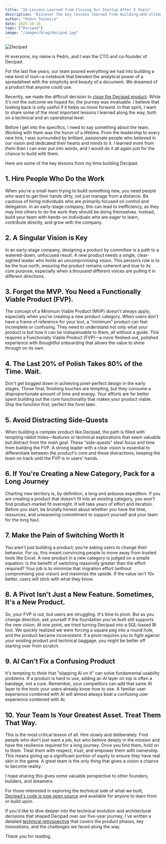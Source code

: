 ```yaml
---
title: "10 Lessons Learned from Closing Our Startup After 5 Years"
description: "Discover the key lessons learned from building—and ultimately closing—Decipad over five years. CTO and co-founder Pedro Teixeira shares hard-earned insights on product development, pivots, team building, and navigating the challenges of creating a new category."
author: "Pedro Teixeira"
date: 2025-10-16
tags: ["Decipad"]
image: "/images/blog/decipad.jpg"
---
```


![Decipad](/images/blog/decipad.jpg)

Hi everyone, my name is Pedro, and I was the CTO and co-founder of Decipad.

For the last five years, our team poured everything we had into building a new kind of tool—a notebook that blended the analytical power of a spreadsheet with the simplicity and beauty of a document. We dreamed of a product that anyone could use.

Recently, we made the difficult decision to [close the Decipad product](https://www.decipad.com/decipad-is-shutting-down). While it's not the outcome we hoped for, the journey was invaluable. I believe that looking back is only useful if it helps us move forward. In that spirit, I want to share some of the most important lessons I learned along the way, both on a technical and an operational level.

Before I get into the specifics, I need to say something about the team. Working with them was the honor of a lifetime. From the leadership to every new hire, I was surrounded by brilliant, passionate people who believed in our vision and dedicated their hearts and minds to it. I learned more from them than I can ever put into words, and I would do it all again just for the chance to build with them.

Here are some of the key lessons from my time building Decipad.

## 1. Hire People Who Do the Work

When you're a small team trying to build something new, you need people who want to get their hands dirty, not just manage from a distance. Be cautious of hiring individuals who are primarily focused on control and delegation. In an early-stage company, this can lead to inefficiency, as they may hire others to do the work they should be doing themselves. Instead, build your team with hands-on individuals who are eager to learn, contribute directly, and grow with the company.

## 2. A Singular Vision is Key

In an early-stage company, designing a product by committee is a path to a watered-down, unfocused result. A new product needs a single, clear-sighted leader who holds an uncompromising vision. This person’s role is to be the true north, ensuring the product remains coherent and true to its core purpose, especially when a thousand different voices are pulling it in different directions.

## 3. Forget the MVP. You Need a Functionally Viable Product (FVP).

The concept of a Minimum Viable Product (MVP) doesn't always apply, especially when you're creating a new product category. When users don't have a frame of reference for your tool, a "minimum" product can feel incomplete or confusing. They need to understand not only what your product is but how it can be indispensable to them, all without a guide. This requires a Functionally Viable Product (FVP)—a more fleshed-out, polished experience with thoughtful onboarding that allows the value to shine through on its own.

## 4. The Last 20% of Polish Takes 80% of the Time. Wait.

Don't get bogged down in achieving pixel-perfect design in the early stages. Those final, finishing touches are tempting, but they consume a disproportionate amount of time and energy. Your efforts are far better spent building out the core functionality that makes your product viable. Ship the function first; perfect the form later.

## 5. Avoid Distracting Side-Quests

When building a complex product like Decipad, the path is filled with tempting rabbit holes—features or technical explorations that seem valuable but distract from the main goal. These "side-quests" steal focus and time from building the FVP. A strong leader with a clear vision is essential to differentiate between the product's core and these distractions, keeping the team on track until the FVP is in users' hands.

## 6. If You're Creating a New Category, Pack for a Long Journey

Charting new territory is, by definition, a long and arduous expedition. If you are creating a product that doesn't fit into an existing category, you won't find product-market fit overnight. It will take years of effort and iteration. Before you start, be brutally honest about whether you have the time, resources, and unwavering commitment to support yourself and your team for the long haul.

## 7. Make the Pain of Switching Worth It

You aren't just building a product; you're asking users to change their behavior. For us, this meant convincing people to move away from trusted tools like Excel. A new product in a new category is judged on a simple equation: is the benefit of switching massively greater than the effort required? Your job is to minimize that migration effort (without compromising your vision) and maximize the upside. If the value isn't 10x better, users will stick with what they know.

## 8. A Pivot Isn't Just a New Feature. Sometimes, It's a New Product.

So, your FVP is out, but users are struggling. It's time to pivot. But as you change direction, ask yourself if the foundation you've built still supports the new vision. At one point, we tried turning Decipad into a SQL-based BI tool. We quickly realized we were forcing a square peg into a round hole, and the product became inconsistent. If a pivot requires you to fight against your existing product and technical baggage, you might be better off starting over from scratch.

## 9. AI Can't Fix a Confusing Product

It's tempting to think that "slapping AI on it" can solve fundamental usability problems. If a product is hard to use, adding an AI layer on top is often a bandage, not a cure. Remember, your competitors can add that same AI layer to the tools your users already know how to use. A familiar user experience combined with AI will almost always beat a confusing user experience combined with AI.

## 10. Your Team Is Your Greatest Asset. Treat Them That Way.

This is the most critical lesson of all. Hire slowly and deliberately. Find people who don't just want a job, but who believe deeply in the mission and have the resilience required for a long journey. Once you find them, hold on to them. Treat them with respect, trust, and empower them with ownership. This means giving up a significant portion of equity to ensure they have real skin in the game. A great team is the only thing that gives a vision a chance to become reality.

I hope sharing this gives some valuable perspective to other founders, builders, and dreamers.

For those interested in exploring the technical side of what we built, [Decipad's code is now open source](https://github.com/decipad/decipad) and available for anyone to learn from or build upon.

If you'd like to dive deeper into the technical evolution and architectural decisions that shaped Decipad over our five-year journey, I've written a detailed [technical retrospective](https://metaduck.com/decipad-product-phases/) that covers the product phases, key innovations, and the challenges we faced along the way.

Thank you for reading.
